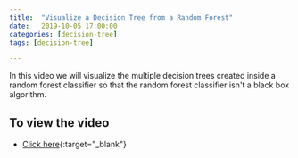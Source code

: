 ```yaml
---
title:  "Visualize a Decision Tree from a Random Forest"
date:   2019-10-05 17:00:00
categories: [decision-tree]
tags: [decision-tree]

---
```


In this video we will visualize the multiple decision trees created inside a random forest classifier so that the random forest classifier isn't a black box algorithm.

## To view the video
* [Click here](https://youtu.be/SMGEmCOUBUw){:target="_blank"}
<!-- * Click on the image below

[![Visualize a Decision Tree from a Random Forest](http://img.youtube.com/vi/SMGEmCOUBUw/0.jpg)](http://www.youtube.com/watch?v=SMGEmCOUBUw){:target="_blank"} -->